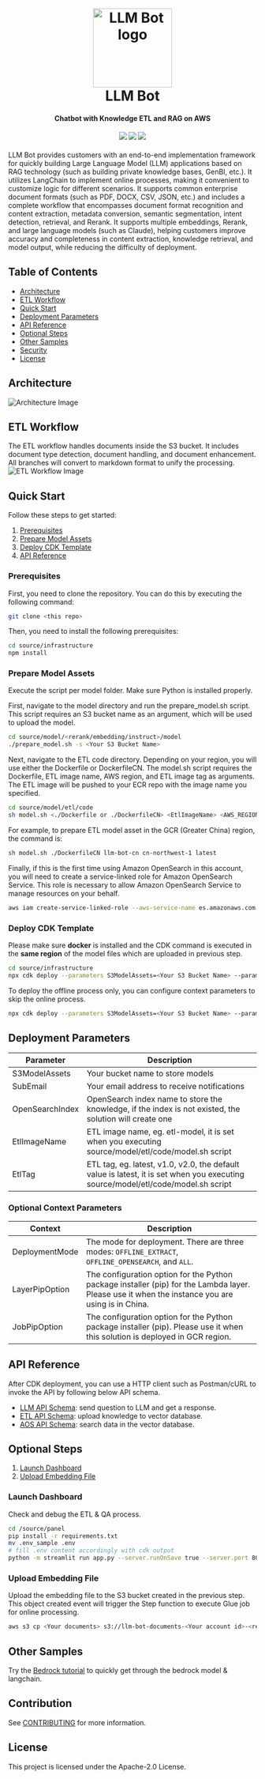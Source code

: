 <h1 align="center">
  <a name="logo"><img src="https://llm-bot-with-rag.s3.amazonaws.com/llm-bot-logo.png" alt="LLM Bot logo" width="160"></a>
  <br>
  LLM Bot
</h1>
<h4 align="center">Chatbot with Knowledge ETL and RAG on AWS</h4>
<div align="center">
  <h4>
    <a href="https://github.com/aws-samples/llm-bot/stargazers"><img src="https://img.shields.io/github/stars/aws-samples/llm-bot.svg?style=plasticr"/></a>
    <a href="https://github.com/aws-samples/llm-bot/commits/main"><img src="https://img.shields.io/github/last-commit/aws-samples/llm-bot.svg?style=plasticr"/></a>
    <a href="https://opensource.org/licenses/MIT"><img src="https://img.shields.io/badge/License-Apache%202.0-yellow.svg"></a>

  </h4>
</div>

LLM Bot provides customers with an end-to-end implementation framework for quickly building Large Language Model (LLM) applications based on RAG technology (such as building private knowledge bases, GenBI, etc.). It utilizes LangChain to implement online processes, making it convenient to customize logic for different scenarios. It supports common enterprise document formats (such as PDF, DOCX, CSV, JSON, etc.) and includes a complete workflow that encompasses document format recognition and content extraction, metadata conversion, semantic segmentation, intent detection, retrieval, and Rerank. It supports multiple embeddings, Rerank, and large language models (such as Claude), helping customers improve accuracy and completeness in content extraction, knowledge retrieval, and model output, while reducing the difficulty of deployment.

## Table of Contents
- [Architecture](#architecture)
- [ETL Workflow](#etl-workflow)
- [Quick Start](#quick-start)
- [Deployment Parameters](#deployment-parameters)
- [API Reference](#api-reference)
- [Optional Steps](#optional-steps)
- [Other Samples](#other-samples)
- [Security](#security)
- [License](#license)

## Architecture
![Architecture Image](https://github.com/aws-samples/llm-bot/assets/23544182/f1b52f91-cc20-409b-bb28-8e7810e34543)

## ETL Workflow
The ETL workflow handles documents inside the S3 bucket. It includes document type detection, document handling, and document enhancement. All branches will convert to markdown format to unify the processing.
![ETL Workflow Image](https://github.com/aws-samples/llm-bot/assets/23544182/f35915ee-69ef-4f15-af83-e0df1d1249be)

## Quick Start
Follow these steps to get started:

1. [Prerequisites](#prerequisites)
2. [Prepare Model Assets](#prepare-model-assets)
3. [Deploy CDK Template](#deploy-cdk-template)
4. [API Reference](#api-reference)

### Prerequisites
First, you need to clone the repository. You can do this by executing the following command:
```bash
git clone <this repo>
```

Then, you need to install the following prerequisites:
```bash
cd source/infrastructure
npm install
```

### Prepare Model Assets
Execute the script per model folder. Make sure Python is installed properly.

First, navigate to the model directory and run the prepare_model.sh script. This script requires an S3 bucket name as an argument, which will be used to upload the model.

```bash
cd source/model/<rerank/embedding/instruct>/model
./prepare_model.sh -s <Your S3 Bucket Name>
```

Next, navigate to the ETL code directory. Depending on your region, you will use either the Dockerfile or DockerfileCN. The model.sh script requires the Dockerfile, ETL image name, AWS region, and ETL image tag as arguments. The ETL image will be pushed to your ECR repo with the image name you specified.

```bash
cd source/model/etl/code
sh model.sh <./Dockerfile or ./DockerfileCN> <EtlImageName> <AWS_REGION> <EtlImageTag>
```

For example, to prepare ETL model asset in the GCR (Greater China) region, the command is:

```bash
sh model.sh ./DockerfileCN llm-bot-cn cn-northwest-1 latest
```

Finally, if this is the first time using Amazon OpenSearch in this account, you will need to create a service-linked role for Amazon OpenSearch Service. This role is necessary to allow Amazon OpenSearch Service to manage resources on your behalf.

```bash
aws iam create-service-linked-role --aws-service-name es.amazonaws.com
```

### Deploy CDK Template
Please make sure **docker** is installed and the CDK command is executed in the **same region** of the model files which are uploaded in previous step. 

```bash
cd source/infrastructure
npx cdk deploy --parameters S3ModelAssets=<Your S3 Bucket Name> --parameters SubEmail=<Your email address> --parameters OpenSearchIndex=<Your OpenSearch Index Name> --parameters EtlImageName=<Your ETL model name> --parameters ETLTag=<Your ETL tag name>
```

To deploy the offline process only, you can configure context parameters to skip the online process. 

```bash
npx cdk deploy --parameters S3ModelAssets=<Your S3 Bucket Name> --parameters SubEmail=<Your email address> --parameters OpenSearchIndex=<Your OpenSearch Index Name> --parameters EtlImageName=<Your ETL model name> --parameters ETLTag=<Your ETL tag name> --context DeploymentMode="OFFLINE_EXTRACT"

```

## Deployment Parameters
| Parameter | Description |
|-|-|
| S3ModelAssets | Your bucket name to store models |
| SubEmail | Your email address to receive notifications |
| OpenSearchIndex | OpenSearch index name to store the knowledge, if the index is not existed, the solution will create one |
| EtlImageName | ETL image name, eg. etl-model, it is set when you executing source/model/etl/code/model.sh script |
| EtlTag | ETL tag, eg. latest, v1.0, v2.0, the default value is latest, it is set when you executing source/model/etl/code/model.sh script |


### Optional Context Parameters

| Context | Description |
|---------|-------------|
| DeploymentMode | The mode for deployment. There are three modes: `OFFLINE_EXTRACT`, `OFFLINE_OPENSEARCH`, and `ALL`. |
| LayerPipOption | The configuration option for the Python package installer (pip) for the Lambda layer. Please use it when the instance you are using is in China. |
| JobPipOption | The configuration option for the Python package installer (pip). Please use it when this solution is deployed in GCR region. |


## API Reference
After CDK deployment, you can use a HTTP client such as Postman/cURL to invoke the API by following below API schema. 
- [LLM API Schema](https://github.com/aws-samples/llm-bot/tree/main/docs/LLM_API_SCHEMA.md): send question to LLM and get a response.
- [ETL API Schema](https://github.com/aws-samples/llm-bot/tree/main/docs/ETL_API_SCHEMA.md): upload knowledge to vector database.
- [AOS API Schema](https://github.com/aws-samples/llm-bot/tree/main/docs/AOS_API_SCHEMA.md): search data in the vector database.

## Optional Steps
1. [Launch Dashboard](#launch-dashboard)
2. [Upload Embedding File](#upload-embedding-file)

### Launch Dashboard
Check and debug the ETL & QA process.

```bash
cd /source/panel
pip install -r requirements.txt
mv .env_sample .env
# fill .env content accordingly with cdk output
python -m streamlit run app.py --server.runOnSave true --server.port 8088 --browser.gatherUsageStats false --server.fileWatcherType none
```

### Upload Embedding File
Upload the embedding file to the S3 bucket created in the previous step. This object created event will trigger the Step function to execute Glue job for online processing.

```bash
aws s3 cp <Your documents> s3://llm-bot-documents-<Your account id>-<region>/<Your S3 bucket prefix>/
```

## Other Samples
Try the [Bedrock tutorial](https://github.com/aws-samples/llm-bot/blob/main/sample/bedrock-tuturial.ipynb) to quickly get through the bedrock model & langchain.

## Contribution
See [CONTRIBUTING](CONTRIBUTING.md#security-issue-notifications) for more information.

## License
This project is licensed under the Apache-2.0 License.